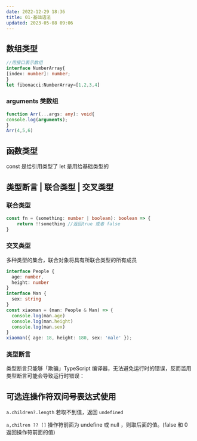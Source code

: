 ```yaml
---
date: 2022-12-29 18:36
title: 01-基础语法
updated: 2023-05-08 09:06
---
```


## 数组类型

```typescript
//用接口表示数组
interface NumberArray{
[index: number]: number;
}
let fibonacci:NumberArray=[1,2,3,4]
```
### arguments 类数组
```typescript
function Arr(...args: any): void{
console.log(arguments);
}
Arr(4,5,6)
```

## 函数类型
const 是给引用类型了  let 是用给基础类型的

## 类型断言 | 联合类型 | 交叉类型

### 联合类型

```typescript
const fn = (something: number | boolean): boolean => {
    return !!something //返回true 或者 false
}
```

### 交叉类型

多种类型的集合，联合对象将具有所联合类型的所有成员
```typescript
interface People {
  age: number,
  height: number
}
interface Man {
  sex: string
}
const xiaoman = (man: People & Man) => {
  console.log(man.age)
  console.log(man.height)
  console.log(man.sex)
}
xiaoman({ age: 18, height: 180, sex: 'male' });
```

### 类型断言

类型断言只能够「欺骗」TypeScript 编译器，无法避免运行时的错误，反而滥用类型断言可能会导致运行时错误：


## 可选连操作符双问号表达式使用

`a.children?.length` 若取不到值，返回 `undefined`

`a,chilren ?? []` 操作符前面为 undefine 或 null ，则取后面的值。(false 和 0 返回操作符前面的值)